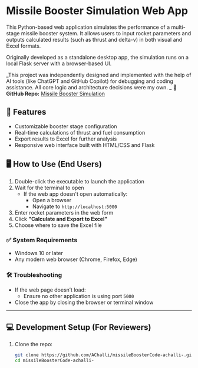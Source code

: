 # Missile Booster Simulation Web App

This Python-based web application simulates the performance of a multi-stage missile booster system. It allows users to input rocket parameters and outputs calculated results (such as thrust and delta-v) in both visual and Excel formats.

Originally developed as a standalone desktop app, the simulation runs on a local Flask server with a browser-based UI.

_This project was independently designed and implemented with the help of AI tools (like ChatGPT and GitHub Copilot) for debugging and coding assistance. All core logic and architecture decisions were my own.
_
🔗 **GitHub Repo:** [Missile Booster Simulation](https://github.com/AChalli/missileBoosterCode-achalli-/tree/main)

## 🚀 Features

- Customizable booster stage configuration
- Real-time calculations of thrust and fuel consumption
- Export results to Excel for further analysis
- Responsive web interface built with HTML/CSS and Flask

## 🖥️ How to Use (End Users)

1. Double-click the executable to launch the application  
2. Wait for the terminal to open  
   - If the web app doesn't open automatically:
     - Open a browser
     - Navigate to `http://localhost:5000`
3. Enter rocket parameters in the web form  
4. Click **"Calculate and Export to Excel"**  
5. Choose where to save the Excel file  

### ✅ System Requirements

- Windows 10 or later  
- Any modern web browser (Chrome, Firefox, Edge)  

### 🛠 Troubleshooting

- If the web page doesn’t load:  
  - Ensure no other application is using port `5000`  
- Close the app by closing the browser or terminal window  

---

## 💻 Development Setup (For Reviewers)

1. Clone the repo:
   ```bash
   git clone https://github.com/AChalli/missileBoosterCode-achalli-.git
   cd missileBoosterCode-achalli-
